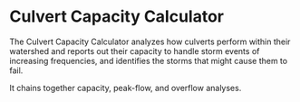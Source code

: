 # Culvert Capacity Calculator

The Culvert Capacity Calculator analyzes how culverts perform within their watershed and reports out their capacity to handle storm events of increasing frequencies, and identifies the storms that might cause them to fail.

It chains together capacity, peak-flow, and overflow analyses.